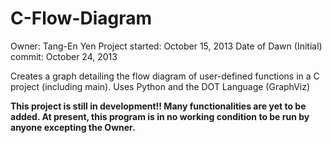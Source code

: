 C-Flow-Diagram
==============

Owner: Tang-En Yen
Project started: October 15, 2013
Date of Dawn (Initial) commit: October 24, 2013

Creates a graph detailing the flow diagram of user-defined functions in a C project (including main). Uses Python and the DOT Language (GraphViz)

**This project is still in development!! Many functionalities are yet to be added. At present, this program is in no working condition to be run by anyone excepting the Owner.**